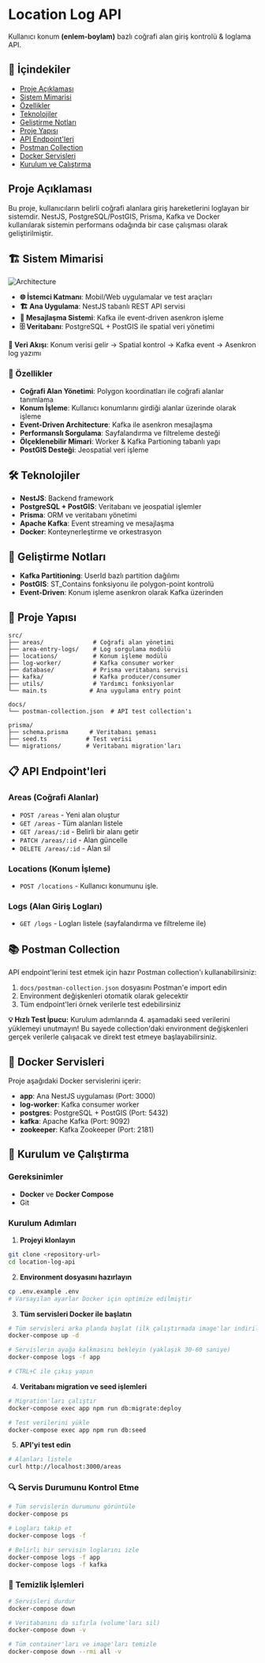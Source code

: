 # Location Log API

Kullanıcı konum **(enlem-boylam)** bazlı coğrafi alan giriş kontrolü & loglama API.

## 📑 İçindekiler

- [Proje Açıklaması](#proje-açıklaması)
- [Sistem Mimarisi](#-sistem-mimarisi)
- [Özellikler](#-özellikler)
- [Teknolojiler](#️-teknolojiler)
- [Geliştirme Notları](#-geliştirme-notları)
- [Proje Yapısı](#-proje-yapısı)
- [API Endpoint'leri](#-api-endpointleri)
- [Postman Collection](#-postman-collection)
- [Docker Servisleri](#-docker-servisleri)
- [Kurulum ve Çalıştırma](#-kurulum-ve-çalıştırma)

## Proje Açıklaması

Bu proje, kullanıcıların belirli coğrafi alanlara giriş hareketlerini loglayan bir sistemdir. NestJS, PostgreSQL/PostGIS, Prisma, Kafka ve Docker kullanılarak sistemin performans odağında bir case çalışması olarak geliştirilmiştir.

## 🏗️ Sistem Mimarisi

![Architecture](docs/architecture.png)

- **🌐 İstemci Katmanı**: Mobil/Web uygulamalar ve test araçları
- **🏗️ Ana Uygulama**: NestJS tabanlı REST API servisi
- **📨 Mesajlaşma Sistemi**: Kafka ile event-driven asenkron işleme
- **🗄️ Veritabanı**: PostgreSQL + PostGIS ile spatial veri yönetimi

**🔄 Veri Akışı**: Konum verisi gelir → Spatial kontrol → Kafka event → Asenkron log yazımı

### 🚀 Özellikler

- **Coğrafi Alan Yönetimi**: Polygon koordinatları ile coğrafi alanlar tanımlama
- **Konum İşleme**: Kullanıcı konumlarını girdiği alanlar üzerinde olarak işleme
- **Event-Driven Architecture**: Kafka ile asenkron mesajlaşma
- **Performanslı Sorgulama**: Sayfalandırma ve filtreleme desteği
- **Ölçeklenebilir Mimari**: Worker & Kafka Partioning tabanlı yapı
- **PostGIS Desteği**: Jeospatial veri işleme

## 🛠️ Teknolojiler

- **NestJS**: Backend framework
- **PostgreSQL + PostGIS**: Veritabanı ve jeospatial işlemler
- **Prisma**: ORM ve veritabanı yönetimi
- **Apache Kafka**: Event streaming ve mesajlaşma
- **Docker**: Konteynerleştirme ve orkestrasyon

## 🔧 Geliştirme Notları

- **Kafka Partitioning**: UserId bazlı partition dağılımı
- **PostGIS**: ST_Contains fonksiyonu ile polygon-point kontrolü
- **Event-Driven**: Konum işleme asenkron olarak Kafka üzerinden

## 📁 Proje Yapısı

```
src/
├── areas/              # Coğrafi alan yönetimi
├── area-entry-logs/    # Log sorgulama modülü
├── locations/          # Konum işleme modülü
├── log-worker/         # Kafka consumer worker
├── database/           # Prisma veritabanı servisi
├── kafka/              # Kafka producer/consumer
├── utils/              # Yardımcı fonksiyonlar
└── main.ts            # Ana uygulama entry point

docs/
└── postman-collection.json  # API test collection'ı

prisma/
├── schema.prisma      # Veritabanı şeması
├── seed.ts           # Test verisi
└── migrations/       # Veritabanı migration'ları
```

## 📋 API Endpoint'leri

### Areas (Coğrafi Alanlar)

- `POST /areas` - Yeni alan oluştur
- `GET /areas` - Tüm alanları listele
- `GET /areas/:id` - Belirli bir alanı getir
- `PATCH /areas/:id` - Alan güncelle
- `DELETE /areas/:id` - Alan sil

### Locations (Konum İşleme)

- `POST /locations` - Kullanıcı konumunu işle.

### Logs (Alan Giriş Logları)

- `GET /logs` - Logları listele (sayfalandırma ve filtreleme ile)

## 📚 Postman Collection

API endpoint'lerini test etmek için hazır Postman collection'ı kullanabilirsiniz:

1. `docs/postman-collection.json` dosyasını Postman'e import edin
2. Environment değişkenleri otomatik olarak gelecektir
3. Tüm endpoint'leri örnek verilerle test edebilirsiniz

**💡 Hızlı Test İpucu:** Kurulum adımlarında 4. aşamadaki seed verilerini yüklemeyi unutmayın! Bu sayede collection'daki environment değişkenleri gerçek verilerle çalışacak ve direkt test etmeye başlayabilirsiniz.

## 🐳 Docker Servisleri

Proje aşağıdaki Docker servislerini içerir:

- **app**: Ana NestJS uygulaması (Port: 3000)
- **log-worker**: Kafka consumer worker
- **postgres**: PostgreSQL + PostGIS (Port: 5432)
- **kafka**: Apache Kafka (Port: 9092)
- **zookeeper**: Kafka Zookeeper (Port: 2181)

## 🚀 Kurulum ve Çalıştırma

### Gereksinimler

- **Docker** ve **Docker Compose**
- Git

### Kurulum Adımları

1. **Projeyi klonlayın**

```bash
git clone <repository-url>
cd location-log-api
```

2. **Environment dosyasını hazırlayın**

```bash
cp .env.example .env
# Varsayılan ayarlar Docker için optimize edilmiştir
```

3. **Tüm servisleri Docker ile başlatın**

```bash
# Tüm servisleri arka planda başlat (ilk çalıştırmada image'lar indirilecek)
docker-compose up -d

# Servislerin ayağa kalkmasını bekleyin (yaklaşık 30-60 saniye)
docker-compose logs -f app

# CTRL+C ile çıkış yapın
```

4. **Veritabanı migration ve seed işlemleri**

```bash
# Migration'ları çalıştır
docker-compose exec app npm run db:migrate:deploy

# Test verilerini yükle
docker-compose exec app npm run db:seed
```

5. **API'yi test edin**

```bash
# Alanları listele
curl http://localhost:3000/areas
```

### 🔍 Servis Durumunu Kontrol Etme

```bash
# Tüm servislerin durumunu görüntüle
docker-compose ps

# Logları takip et
docker-compose logs -f

# Belirli bir servisin loglarını izle
docker-compose logs -f app
docker-compose logs -f kafka
```

### 🧹 Temizlik İşlemleri

```bash
# Servisleri durdur
docker-compose down

# Veritabanını da sıfırla (volume'ları sil)
docker-compose down -v

# Tüm container'ları ve image'ları temizle
docker-compose down --rmi all -v
```
